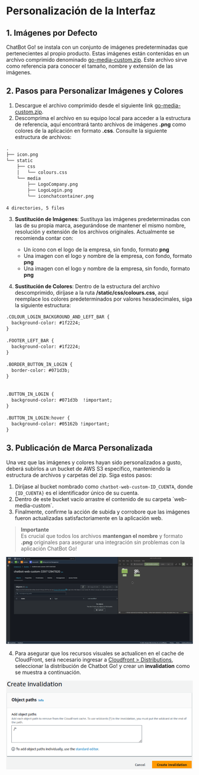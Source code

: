 # Personalización de la Interfaz
## 1. Imágenes por Defecto
ChatBot Go! se instala con un conjunto de imágenes predeterminadas que pertenecientes al propio producto. Estas imágenes están contenidas en un archivo comprimido denominado [go-media-custom.zip](https://mo-chat-go-artifacts-905418032146.s3.us-east-1.amazonaws.com/web-media-custom/go-web-custom.zip). Este archivo sirve como referencia para conocer el tamaño, nombre y extensión de las imágenes.

## 2. Pasos para Personalizar Imágenes y Colores
1. Descargue el archivo comprimido desde el siguiente link [go-media-custom.zip](https://mo-chat-go-artifacts-905418032146.s3.us-east-1.amazonaws.com/web-media-custom/go-web-custom.zip).
2. Descomprima el archivo en su equipo local para acceder a la estructura de referencia, aquí encontrará tanto archivos de imágenes **.png** como colores de la aplicación en formato **.css**. Consulte la siguiente estructura de archivos:
```
.
├── icon.png
└── static
    ├── css
    │   └── colours.css
    └── media
        ├── LogoCompany.png
        ├── LogoLogin.png
        └── iconchatcontainer.png

4 directories, 5 files
```

3. **Sustitución de Imágenes**: Sustituya las imágenes predeterminadas con las de su propia marca, asegurándose de mantener el mismo nombre, resolución y extensión de los archivos originales. Actualmente se recomienda contar con:
   - Un ícono con el logo de la empresa, sin fondo, formato **png**
   - Una imagen con el logo y nombre de la empresa, con fondo, formato **png**
   - Una imagen con el logo y nombre de la empresa, sin fondo, formato **png**

4. **Sustitución de Colores**: Dentro de la estructura del archivo descomprimido, diríjase a la ruta **/static/css/colours.css**, aquí reemplace los colores predeterminados por valores hexadecimales, siga la siguiente estructura:
```
.COLOUR_LOGIN_BACKGROUND_AND_LEFT_BAR {
  background-color: #1f2224;
}

.FOOTER_LEFT_BAR {
  background-color: #1f2224;
}

.BORDER_BUTTON_IN_LOGIN {
  border-color: #071d3b;
}


.BUTTON_IN_LOGIN {
  background-color: #071d3b  !important;
}

.BUTTON_IN_LOGIN:hover {
  background-color: #05162b !important;
}
```

## 3. Publicación de Marca Personalizada
Una vez que las imágenes y colores hayan sido personalizados a gusto, deberá subirlos a un bucket de AWS S3 específico, manteniendo la estructura de archivos y carpetas del zip. Siga estos pasos:

1. Diríjase al bucket nombrado como `chatbot-web-custom-ID_CUENTA`, donde `{ID_CUENTA}` es el identificador único de su cuenta.
2. Dentro de este bucket vacío arrastre el contenido de su carpeta ´web-media-custom´.
3. Finalmente, confirme la acción de subida y corrobore que las imágenes fueron actualizadas satisfactoriamente en la aplicación web.

> **Importante**  
> Es crucial que todos los archivos **mantengan el nombre** y formato **.png** originales para asegurar una integración sin problemas con la aplicación ChatBot Go!
<p align="center">
  <img src="https://github.com/MOX-ANALYTICA/chatbot-go-docs/blob/main/assets/10-04_1.gif" />
</p>

4. Para asegurar que los recursos visuales se actualicen en el cache de CloudFront, será necesario ingresar a [Cloudfront > Distributions](https://us-east-1.console.aws.amazon.com/cloudfront/v4/home?region=us-east-1#/distributions), seleccionar la distribución de Chatbot Go! y crear un **invalidation** como se muestra a continuación.
<p align="center">
  <img src="https://github.com/MOX-ANALYTICA/chatbot-go-docs/blob/main/assets/10-04_2.png" />
</p>